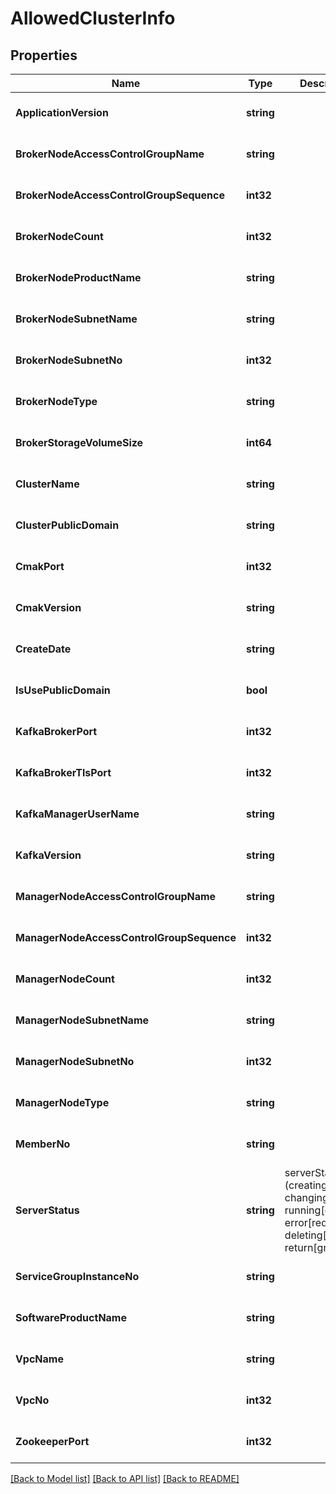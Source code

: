 # AllowedClusterInfo

## Properties
Name | Type | Description | Notes
------------ | ------------- | ------------- | -------------
**ApplicationVersion** | **string** |  | [optional] [default to null]
**BrokerNodeAccessControlGroupName** | **string** |  | [optional] [default to null]
**BrokerNodeAccessControlGroupSequence** | **int32** |  | [optional] [default to null]
**BrokerNodeCount** | **int32** |  | [optional] [default to null]
**BrokerNodeProductName** | **string** |  | [optional] [default to null]
**BrokerNodeSubnetName** | **string** |  | [optional] [default to null]
**BrokerNodeSubnetNo** | **int32** |  | [optional] [default to null]
**BrokerNodeType** | **string** |  | [optional] [default to null]
**BrokerStorageVolumeSize** | **int64** |  | [optional] [default to null]
**ClusterName** | **string** |  | [optional] [default to null]
**ClusterPublicDomain** | **string** |  | [optional] [default to null]
**CmakPort** | **int32** |  | [optional] [default to null]
**CmakVersion** | **string** |  | [optional] [default to null]
**CreateDate** | **string** |  | [optional] [default to null]
**IsUsePublicDomain** | **bool** |  | [optional] [default to null]
**KafkaBrokerPort** | **int32** |  | [optional] [default to null]
**KafkaBrokerTlsPort** | **int32** |  | [optional] [default to null]
**KafkaManagerUserName** | **string** |  | [optional] [default to null]
**KafkaVersion** | **string** |  | [optional] [default to null]
**ManagerNodeAccessControlGroupName** | **string** |  | [optional] [default to null]
**ManagerNodeAccessControlGroupSequence** | **int32** |  | [optional] [default to null]
**ManagerNodeCount** | **int32** |  | [optional] [default to null]
**ManagerNodeSubnetName** | **string** |  | [optional] [default to null]
**ManagerNodeSubnetNo** | **int32** |  | [optional] [default to null]
**ManagerNodeType** | **string** |  | [optional] [default to null]
**MemberNo** | **string** |  | [optional] [default to null]
**ServerStatus** | **string** | serverStatus (creating[blue], changing[yelllow], running[green], error[red], deleting[gray], return[gray]) | [default to null]
**ServiceGroupInstanceNo** | **string** |  | [optional] [default to null]
**SoftwareProductName** | **string** |  | [optional] [default to null]
**VpcName** | **string** |  | [optional] [default to null]
**VpcNo** | **int32** |  | [optional] [default to null]
**ZookeeperPort** | **int32** |  | [optional] [default to null]

[[Back to Model list]](../README.md#documentation-for-models) [[Back to API list]](../README.md#documentation-for-api-endpoints) [[Back to README]](../README.md)


